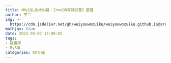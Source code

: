 ```yaml
---
title: 《MySQL技术内幕：InnoDB存储引擎》整理
author: 不二
img: >-
  https://cdn.jsdelivr.net/gh/weiyouwozuiku/weiyouwozuiku.github.io@src/source/_posts/PageImg/KV存储/《MySQL技术内幕：InnoDB存储引擎》整理.png
mathjax: true
date: 2022-03-07 17:09:02
tags:
- 数据库
- MySQL
categories: KV存储
---
```

